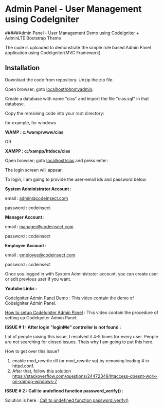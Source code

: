 # Admin Panel - User Management using CodeIgniter
#####Admin Panel - User Management Demo using CodeIgniter + AdminLTE Bootstrap Theme

The code is uploaded to demonstrate the simple role based Admin Panel application using CodeIgniter(MVC Framework)

## Installation

Download the code from repository.
Unzip the zip file.

Open browser; goto [localhost/phpmyadmin](http://localhost/phpmyadmin).

Create a database with name "cias" and import the file "cias.sql" in that database.

Copy the remaining code into your root directory:

for example, for windows

**WAMP : c:/wamp/www/cias**

OR

**XAMPP : c:/xampp/htdocs/cias**

Open browser; goto [localhost/cias](http://localhost/cias) and press enter:

The login screen will appear.

To login, I am going to provide the user-email ids and password below.

**System Administrator Account :**

email : admin@codeinsect.com

password : codeinsect

**Manager Account :**

email :  manager@codeinsect.com

password : codeinsect

**Employee Account :**

email : employee@codeinsect.com

password : codeinsect

Once you logged in with System Administrator account, you can create user or edit previous user if you want.

**Youtube Links :**

[CodeIgniter Admin Panel Demo](https://youtu.be/RFRXUd8LHUM) : This video contain the demo of CodeIgniter Admin Panel.

[How to setup CodeIgniter Admin Panel](https://youtu.be/tU1PbcRj7ww) : This video contain the procedure of setting up CodeIgniter Admin Panel.


**ISSUE # 1 : After login "loginMe" controller is not found :**

Lot of people raising this issue, I resolved it 4-5 times for every user. People are not searching for closed issues. Thats why I am going to put this here.

How to get over this issue?

1) enable mod_rewrite.dll (or mod_rewrite.so) by removing leading # in httpd.conf.
2) After that, follow this solution https://stackoverflow.com/questions/24472349/htaccess-doesnt-work-on-xampp-windows-7

**ISSUE # 2 : Call to undefined function password_verify() :**

Solution is here : [Call to undefined function password_verify()](https://github.com/kishor10d/Admin-Panel-User-Management-using-CodeIgniter/issues/1)
